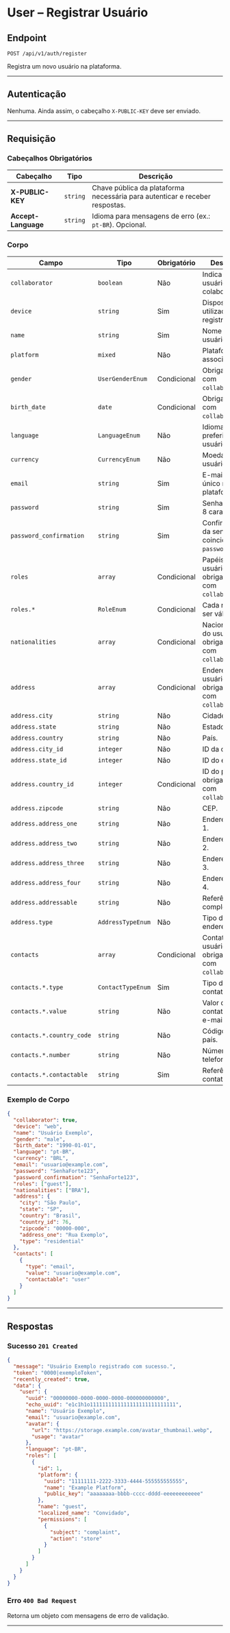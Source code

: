 <!-- markdownlint-disable MD013 -->

# User – Registrar Usuário

## Endpoint

`POST /api/v1/auth/register`

Registra um novo usuário na plataforma.

---

## Autenticação

Nenhuma. Ainda assim, o cabeçalho `X-PUBLIC-KEY` deve ser enviado.

---

## Requisição

### Cabeçalhos Obrigatórios

| Cabeçalho | Tipo | Descrição |
| --------- | ---- | --------- |
| **X-PUBLIC-KEY** | `string` | Chave pública da plataforma necessária para autenticar e receber respostas. |
| **Accept-Language** | `string` | Idioma para mensagens de erro (ex.: `pt-BR`). Opcional. |

### Corpo

| Campo | Tipo | Obrigatório | Descrição |
| ----- | ---- | ----------- | --------- |
| `collaborator` | `boolean` | Não | Indica se o usuário é colaborador. |
| `device` | `string` | Sim | Dispositivo utilizado para o registro. |
| `name` | `string` | Sim | Nome do usuário. |
| `platform` | `mixed` | Não | Plataforma associada. |
| `gender` | `UserGenderEnum` | Condicional | Obrigatório com `collaborator`. |
| `birth_date` | `date` | Condicional | Obrigatório com `collaborator`. |
| `language` | `LanguageEnum` | Não | Idioma preferido do usuário. |
| `currency` | `CurrencyEnum` | Não | Moeda do usuário. |
| `email` | `string` | Sim | E-mail válido e único na plataforma. |
| `password` | `string` | Sim | Senha (mínimo 8 caracteres). |
| `password_confirmation` | `string` | Sim | Confirmação da senha; deve coincidir com `password`. |
| `roles` | `array` | Condicional | Papéis do usuário; obrigatório com `collaborator`. |
| `roles.*` | `RoleEnum` | Condicional | Cada role deve ser válido. |
| `nationalities` | `array` | Condicional | Nacionalidades do usuário; obrigatório com `collaborator`. |
| `address` | `array` | Condicional | Endereço do usuário; obrigatório com `collaborator`. |
| `address.city` | `string` | Não | Cidade. |
| `address.state` | `string` | Não | Estado. |
| `address.country` | `string` | Não | País. |
| `address.city_id` | `integer` | Não | ID da cidade. |
| `address.state_id` | `integer` | Não | ID do estado. |
| `address.country_id` | `integer` | Condicional | ID do país; obrigatório com `collaborator`. |
| `address.zipcode` | `string` | Não | CEP. |
| `address.address_one` | `string` | Não | Endereço linha 1. |
| `address.address_two` | `string` | Não | Endereço linha 2. |
| `address.address_three` | `string` | Não | Endereço linha 3. |
| `address.address_four` | `string` | Não | Endereço linha 4. |
| `address.addressable` | `string` | Não | Referência complementar. |
| `address.type` | `AddressTypeEnum` | Não | Tipo do endereço. |
| `contacts` | `array` | Condicional | Contatos do usuário; obrigatório com `collaborator`. |
| `contacts.*.type` | `ContactTypeEnum` | Sim | Tipo do contato. |
| `contacts.*.value` | `string` | Não | Valor do contato (ex.: e-mail). |
| `contacts.*.country_code` | `string` | Não | Código do país. |
| `contacts.*.number` | `string` | Não | Número do telefone. |
| `contacts.*.contactable` | `string` | Sim | Referência do contato. |

### Exemplo de Corpo

```json
{
  "collaborator": true,
  "device": "web",
  "name": "Usuário Exemplo",
  "gender": "male",
  "birth_date": "1990-01-01",
  "language": "pt-BR",
  "currency": "BRL",
  "email": "usuario@example.com",
  "password": "SenhaForte123",
  "password_confirmation": "SenhaForte123",
  "roles": ["guest"],
  "nationalities": ["BRA"],
  "address": {
    "city": "São Paulo",
    "state": "SP",
    "country": "Brasil",
    "country_id": 76,
    "zipcode": "00000-000",
    "address_one": "Rua Exemplo",
    "type": "residential"
  },
  "contacts": [
    {
      "type": "email",
      "value": "usuario@example.com",
      "contactable": "user"
    }
  ]
}
```

---

## Respostas

### Sucesso `201 Created`

```json
{
  "message": "Usuário Exemplo registrado com sucesso.",
  "token": "0000|exemploToken",
  "recently_created": true,
  "data": {
    "user": {
      "uuid": "00000000-0000-0000-0000-000000000000",
      "echo_uuid": "e1c1h1o1111111111111111111111111111",
      "name": "Usuário Exemplo",
      "email": "usuario@example.com",
      "avatar": {
        "url": "https://storage.example.com/avatar_thumbnail.webp",
        "usage": "avatar"
      },
      "language": "pt-BR",
      "roles": [
        {
          "id": 1,
          "platform": {
            "uuid": "11111111-2222-3333-4444-555555555555",
            "name": "Example Platform",
            "public_key": "aaaaaaaa-bbbb-cccc-dddd-eeeeeeeeeeee"
          },
          "name": "guest",
          "localized_name": "Convidado",
          "permissions": [
            {
              "subject": "complaint",
              "action": "store"
            }
          ]
        }
      ]
    }
  }
}
```

### Erro `400 Bad Request`

Retorna um objeto com mensagens de erro de validação.

---

<!-- markdownlint-enable MD013 -->
